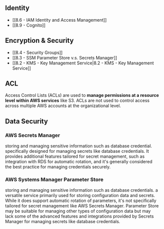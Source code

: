 ## Identity
- [[8.6 - IAM Identity and Access Management]]
- [[8.9 - Cognito]]

## Encryption & Security
- [[8.4 - Security Groups]]
- [[8.3 - SSM Parameter Store v.s. Secrets Manager]]
- [[8.2 - KMS - Key Management Service|8.2 - KMS - Key Management Service]]

## ACL
Access Control Lists (ACLs) are used to **manage permissions at a resource level within AWS services** like S3. ACLs are not used to control access across multiple AWS accounts at the organizational level.

## Data Security

### AWS Secrets Manager
storing and managing sensitive information such as database credential. 
specifically designed for managing secrets like database credentials. It provides additional features tailored for secret management, such as integration with RDS for automatic rotation, and it's generally considered the best practice for managing credentials securely.

### AWS Systems Manager Parameter Store
storing and managing sensitive information such as database credentials.
a versatile service primarily used for storing configuration data and secrets. While it does support automatic rotation of parameters, it's not specifically tailored for secret management like AWS Secrets Manager. Parameter Store may be suitable for managing other types of configuration data but may lack some of the advanced features and integrations provided by Secrets Manager for managing secrets like database credentials.





